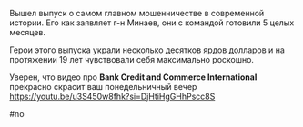 
Вышел выпуск о самом главном мошенничестве в современной истории. Его как заявляет г-н Минаев, они с командой готовили 5 целых месяцев.

Герои этого выпуска украли несколько десятков ярдов долларов и на протяжении 19 лет чувствовали себя максимально роскошно.

Уверен, что видео про **Bank Credit and Commerce International** прекрасно скрасит ваш понедельничный вечер https://youtu.be/u3S450w8fhk?si=DjHtiHgGHhPscc8S

#no